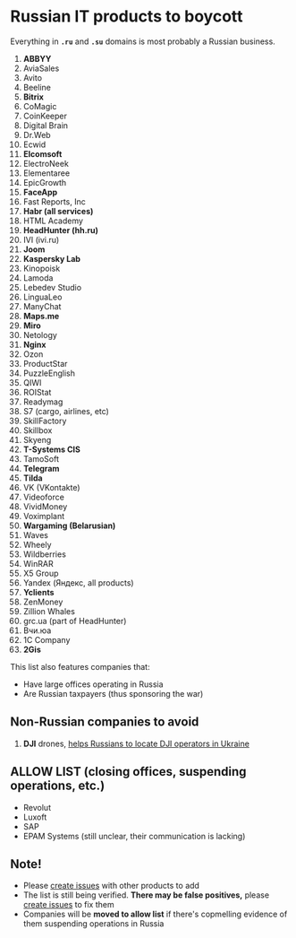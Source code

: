 # Russian IT products to boycott

Everything in **`.ru`** and **`.su`** domains is most probably a Russian business.

1. **ABBYY**
0. AviaSales
0. Avito
0. Beeline
0. **Bitrix**
0. CoMagic
0. CoinKeeper
0. Digital Brain
0. Dr.Web
0. Ecwid
0. **Elcomsoft**
0. ElectroNeek
0. Elementaree
0. EpicGrowth
0. **FaceApp**
0. Fast Reports, Inc
0. **Habr (all services)**
0. HTML Academy
0. **HeadHunter (hh.ru)**
0. IVI (ivi.ru)
0. **Joom**
0. **Kaspersky Lab**
0. Kinopoisk
0. Lamoda
0. Lebedev Studio
0. LinguaLeo
0. ManyChat
0. **Maps.me**
0. **Miro**
0. Netology
0. **Nginx**
0. Ozon
0. ProductStar
0. PuzzleEnglish
0. QIWI
0. ROIStat
0. Readymag
0. S7 (cargo, airlines, etc)
0. SkillFactory
0. Skillbox
0. Skyeng
0. **T-Systems CIS**
0. TamoSoft
0. **Telegram**
0. **Tilda**
0. VK (VKontakte)
0. Videoforce
0. VividMoney
0. Voximplant
0. **Wargaming (Belarusian)**
0. Waves
0. Wheely
0. Wildberries
0. WinRAR
0. X5 Group
0. Yandex (Яндекс, all products)
0. **Yclients**
0. ZenMoney
0. Zillion Whales
0. grc.ua (part of HeadHunter)
0. Вчи.юа
0. 1C Company
0. **2Gis**

This list also features companies that:
- Have large offices operating in Russia
- Are Russian taxpayers (thus sponsoring the war)

## Non-Russian companies to avoid

1. **DJI** drones, [helps Russians to locate DJI operators in Ukraine](https://twitter.com/vshymanskyy/status/1501966844118372356)

## ALLOW LIST (closing offices, suspending operations, etc.)
- Revolut
- Luxoft
- SAP
- EPAM Systems (still unclear, their communication is lacking)

## Note!
- Please [create issues](https://github.com/vshymanskyy/StandWithUkraine/issues/new) with other products to add
- The list is still being verified. **There may be false positives,** please [create issues](https://github.com/vshymanskyy/StandWithUkraine/issues/new) to fix them
- Companies will be **moved to allow list** if there's copmelling evidence of them suspending operations in Russia
